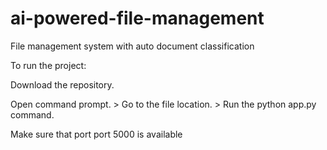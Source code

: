 # ai-powered-file-management
File management system with auto document classification

To run the project:

Download the repository.

Open command prompt. >
Go to the file location. >
Run the python app.py command.

Make sure that port port 5000 is available
